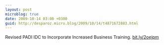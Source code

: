 ```yaml
---
layout: post
microblog: true
date: 2009-10-14 03:00 +0300
guid: http://desparoz.micro.blog/2009/10/14/t4871672883.html
---
```

Revised PADI IDC to Incorporate Increased Business Training. [bit.ly/2oejpm](http://bit.ly/2oejpm)
